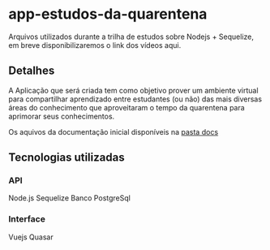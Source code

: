# app-estudos-da-quarentena
Arquivos utilizados durante a trilha de estudos sobre Nodejs + Sequelize, em breve disponibilizaremos o link dos vídeos aqui.

## Detalhes
A Aplicação que será criada tem como objetivo prover um ambiente virtual para compartilhar aprendizado entre estudantes (ou não) das mais diversas áreas do conhecimento que aproveitaram o tempo da quarentena para aprimorar seus conhecimentos.

Os aquivos da documentação inicial disponíveis na [pasta docs](/docs)

## Tecnologias utilizadas
### API
Node.js
Sequelize
Banco PostgreSql

### Interface
Vuejs
Quasar

